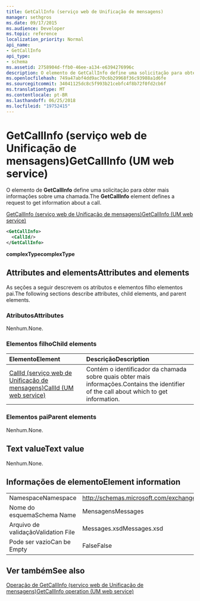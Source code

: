 ```yaml
---
title: GetCallInfo (serviço web de Unificação de mensagens)
manager: sethgros
ms.date: 09/17/2015
ms.audience: Developer
ms.topic: reference
localization_priority: Normal
api_name:
- GetCallInfo
api_type:
- schema
ms.assetid: 2758904d-ffb0-46ee-a134-e6394276996c
description: O elemento de GetCallInfo define uma solicitação para obter mais informações sobre uma chamada.
ms.openlocfilehash: 749a47abf4dd9ac70c6b29968f36c93988a1d6fe
ms.sourcegitcommit: 34041125dc8c5f993b21cebfc4f8b72f0fd2cb6f
ms.translationtype: MT
ms.contentlocale: pt-BR
ms.lasthandoff: 06/25/2018
ms.locfileid: "19752415"
---
```

# <a name="getcallinfo-um-web-service"></a><span data-ttu-id="db291-103">GetCallInfo (serviço web de Unificação de mensagens)</span><span class="sxs-lookup"><span data-stu-id="db291-103">GetCallInfo (UM web service)</span></span>

<span data-ttu-id="db291-104">O elemento de **GetCallInfo** define uma solicitação para obter mais informações sobre uma chamada.</span><span class="sxs-lookup"><span data-stu-id="db291-104">The **GetCallInfo** element defines a request to get information about a call.</span></span> 
  
[<span data-ttu-id="db291-105">GetCallInfo (serviço web de Unificação de mensagens)</span><span class="sxs-lookup"><span data-stu-id="db291-105">GetCallInfo (UM web service)</span></span>](getcallinfo-um-web-service.md)
  
```xml
<GetCallInfo>
  <CallId/>
</GetCallInfo>
```

 <span data-ttu-id="db291-106">**complexType**</span><span class="sxs-lookup"><span data-stu-id="db291-106">**complexType**</span></span>
## <a name="attributes-and-elements"></a><span data-ttu-id="db291-107">Attributes and elements</span><span class="sxs-lookup"><span data-stu-id="db291-107">Attributes and elements</span></span>

<span data-ttu-id="db291-108">As seções a seguir descrevem os atributos e elementos filho elementos pai.</span><span class="sxs-lookup"><span data-stu-id="db291-108">The following sections describe attributes, child elements, and parent elements.</span></span>
  
### <a name="attributes"></a><span data-ttu-id="db291-109">Atributos</span><span class="sxs-lookup"><span data-stu-id="db291-109">Attributes</span></span>

<span data-ttu-id="db291-110">Nenhum.</span><span class="sxs-lookup"><span data-stu-id="db291-110">None.</span></span>
  
### <a name="child-elements"></a><span data-ttu-id="db291-111">Elementos filho</span><span class="sxs-lookup"><span data-stu-id="db291-111">Child elements</span></span>

|<span data-ttu-id="db291-112">**Elemento**</span><span class="sxs-lookup"><span data-stu-id="db291-112">**Element**</span></span>|<span data-ttu-id="db291-113">**Descrição**</span><span class="sxs-lookup"><span data-stu-id="db291-113">**Description**</span></span>|
|:-----|:-----|
|[<span data-ttu-id="db291-114">CallId (serviço web de Unificação de mensagens)</span><span class="sxs-lookup"><span data-stu-id="db291-114">CallId (UM web service)</span></span>](callid-um-web-service.md) <br/> |<span data-ttu-id="db291-115">Contém o identificador da chamada sobre quais obter mais informações.</span><span class="sxs-lookup"><span data-stu-id="db291-115">Contains the identifier of the call about which to get information.</span></span>  <br/> |
   
### <a name="parent-elements"></a><span data-ttu-id="db291-116">Elementos pai</span><span class="sxs-lookup"><span data-stu-id="db291-116">Parent elements</span></span>

<span data-ttu-id="db291-117">Nenhum.</span><span class="sxs-lookup"><span data-stu-id="db291-117">None.</span></span>
  
## <a name="text-value"></a><span data-ttu-id="db291-118">Text value</span><span class="sxs-lookup"><span data-stu-id="db291-118">Text value</span></span>

<span data-ttu-id="db291-119">Nenhum.</span><span class="sxs-lookup"><span data-stu-id="db291-119">None.</span></span>
  
## <a name="element-information"></a><span data-ttu-id="db291-120">Informações de elemento</span><span class="sxs-lookup"><span data-stu-id="db291-120">Element information</span></span>

|||
|:-----|:-----|
|<span data-ttu-id="db291-121">Namespace</span><span class="sxs-lookup"><span data-stu-id="db291-121">Namespace</span></span>  <br/> |http://schemas.microsoft.com/exchange/services/2006/messages  <br/> |
|<span data-ttu-id="db291-122">Nome do esquema</span><span class="sxs-lookup"><span data-stu-id="db291-122">Schema Name</span></span>  <br/> |<span data-ttu-id="db291-123">Mensagens</span><span class="sxs-lookup"><span data-stu-id="db291-123">Messages</span></span>  <br/> |
|<span data-ttu-id="db291-124">Arquivo de validação</span><span class="sxs-lookup"><span data-stu-id="db291-124">Validation File</span></span>  <br/> |<span data-ttu-id="db291-125">Messages.xsd</span><span class="sxs-lookup"><span data-stu-id="db291-125">Messages.xsd</span></span>  <br/> |
|<span data-ttu-id="db291-126">Pode ser vazio</span><span class="sxs-lookup"><span data-stu-id="db291-126">Can be Empty</span></span>  <br/> |<span data-ttu-id="db291-127">False</span><span class="sxs-lookup"><span data-stu-id="db291-127">False</span></span>  <br/> |
   
## <a name="see-also"></a><span data-ttu-id="db291-128">Ver também</span><span class="sxs-lookup"><span data-stu-id="db291-128">See also</span></span>



[<span data-ttu-id="db291-129">Operação de GetCallInfo (serviço web de Unificação de mensagens)</span><span class="sxs-lookup"><span data-stu-id="db291-129">GetCallInfo operation (UM web service)</span></span>](getcallinfo-operation-um-web-service.md)

